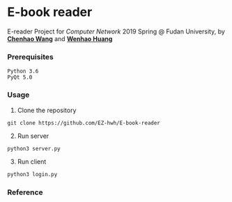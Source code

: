 # E-book reader

E-reader Project for *Computer Network* 2019 Spring @ Fudan University, by [**Chenhao Wang**](https://github.com/wch19990119) and [**Wenhao Huang**](https://github.com/EZ-hwh)

### Prerequisites

```
Python 3.6
PyQt 5.0
```

### Usage

1. Clone the repository

```
git clone https://github.com/EZ-hwh/E-book-reader
```

2. Run server

```bash
python3 server.py
```

3. Run client

```bash
python3 login.py
```

### Reference
